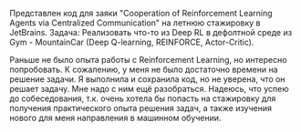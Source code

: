 Представлен код для заяки "Cooperation of Reinforcement Learning Agents via Centralized Communication" на летнюю стажировку в JetBrains.
Задача: Реализовать что-то из Deep RL в дефолтной среде из Gym - MountainCar (Deep Q-learning, REINFORCE, Actor-Critic).

Раньше не было опыта работы с Reinforcement Learning, но интересно попробовать. 
К сожалению, у меня не было достаточно времени на решение задачи. 
Я выполнила и сохранила код, но не уверена, что он решает задачу. Мне надо с ним ещё разобраться. 
Надеюсь, что успею до собеседования, т.к. очень хотела бы попасть на стажировку для получения практического опыта решения задач, 
а также изучения нового для меня направления в машинном обучении.
